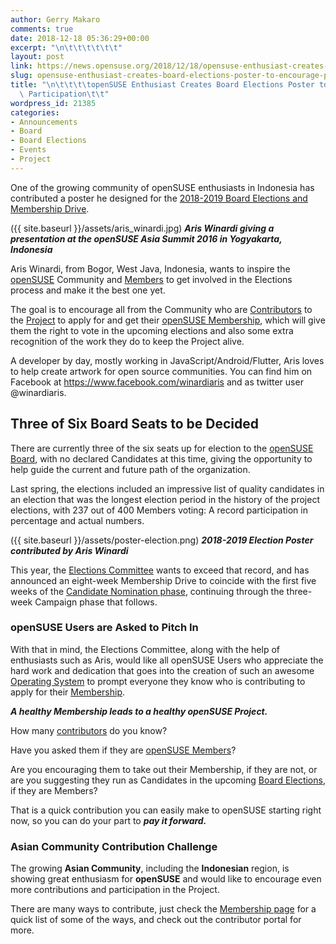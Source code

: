 ```yaml
---
author: Gerry Makaro
comments: true
date: 2018-12-18 05:36:29+00:00
excerpt: "\n\t\t\t\t\t\t"
layout: post
link: https://news.opensuse.org/2018/12/18/opensuse-enthusiast-creates-board-elections-poster-to-encourage-participation/
slug: opensuse-enthusiast-creates-board-elections-poster-to-encourage-participation
title: "\n\t\t\t\topenSUSE Enthusiast Creates Board Elections Poster to Encourage\
  \ Participation\t\t"
wordpress_id: 21385
categories:
- Announcements
- Board
- Board Elections
- Events
- Project
---
```

One of the growing community of openSUSE enthusiasts in Indonesia has contributed a poster he designed for the [2018-2019 Board Elections and Membership Drive](https://en.opensuse.org/openSUSE:Board_election).

({{ site.baseurl }}/assets/aris_winardi.jpg) **_Aris Winardi giving a presentation at the openSUSE Asia Summit 2016 in Yogyakarta, Indonesia_**

Aris Winardi, from Bogor, West Java, Indonesia, wants to inspire the [openSUSE](https://www.opensuse.org/) Community and [Members](https://en.opensuse.org/openSUSE:Members) to get involved in the Elections process and make it the best one yet.

The goal is to encourage all from the Community who are [Contributors](https://en.opensuse.org/Portal:How_to_participate) to the [Project](https://en.opensuse.org/Portal:Project) to apply for and get their [openSUSE Membership](https://en.opensuse.org/openSUSE:Members), which will give them the right to vote in the upcoming elections and also some extra recognition of the work they do to keep the Project alive.

A developer by day, mostly working in JavaScript/Android/Flutter, Aris loves to help create artwork for open source communities. You can find him on Facebook at https://www.facebook.com/winardiaris and as twitter user @winardiaris.




## Three of Six Board Seats to be Decided


There are currently three of the six seats up for election to the [openSUSE Board](https://en.opensuse.org/openSUSE:Board), with no declared Candidates at this time, giving the opportunity to help guide the current and future path of the organization.

Last spring, the elections included an impressive list of quality candidates in an election that was the longest election period in the history of the project elections, with 237 out of 400 Members voting: A record participation in percentage and actual numbers.

({{ site.baseurl }}/assets/poster-election.png) **_2018-2019 Election Poster contributed by Aris Winardi_**

This year, the [Elections Committee](mailto:election-officials@opensuse.org) wants to exceed that record, and has announced an eight-week Membership Drive to coincide with the first five weeks of the [Candidate Nomination phase](https://en.opensuse.org/openSUSE:Board_election), continuing through the three-week Campaign phase that follows.


### openSUSE Users are Asked to Pitch In


With that in mind, the Elections Committee, along with the help of enthusiasts such as Aris, would like all openSUSE Users who appreciate the hard work and dedication that goes into the creation of such an awesome [Operating System](https://www.opensuse.org/) to prompt everyone they know who is contributing to apply for their [Membership](https://en.opensuse.org/openSUSE:Members).

_**A healthy Membership leads to a healthy openSUSE Project.**_

How many [contributors](https://en.opensuse.org/Portal:How_to_participate) do you know?

Have you asked them if they are [openSUSE Members](https://en.opensuse.org/openSUSE:Members)?

Are you encouraging them to take out their Membership, if they are not, or are you suggesting they run as Candidates in the upcoming [Board Elections](https://en.opensuse.org/openSUSE:Board_election), if they are Members?

That is a quick contribution you can easily make to openSUSE starting right now, so you can do your part to _**pay it forward.**_


### Asian Community Contribution Challenge


The growing **Asian Community**, including the **Indonesian** region, is showing great enthusiasm for **openSUSE** and would like to encourage even more contributions and participation in the Project.

There are many ways to contribute, just check the [Membership page](https://en.opensuse.org/openSUSE:Members) for a quick list of some of the ways, and check out the contributor portal for more.		
